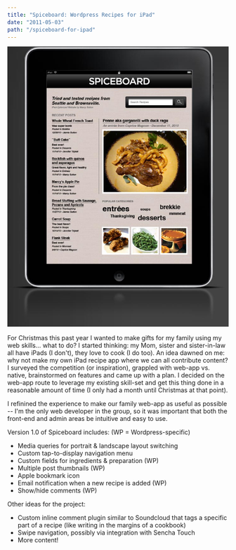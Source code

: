 ```yaml
---
title: "Spiceboard: Wordpress Recipes for iPad"
date: "2011-05-03"
path: "/spiceboard-for-ipad"
---
```


![Spiceboard for iPad](./spiceboard-web2.jpg)

For Christmas this past year I wanted to make gifts for my family using my web skills... what to do? I started thinking: my Mom, sister and sister-in-law all have iPads (I don't), they love to cook (I do too). An idea dawned on me: why not make my own iPad recipe app where we can all contribute content? I surveyed the competition (or inspiration), grappled with web-app vs. native, brainstormed on features and came up with a plan. I decided on the web-app route to leverage my existing skill-set and get this thing done in a reasonable amount of time (I only had a month until Christmas at that point).

I refinined the experience to make our family web-app as useful as possible -- I'm the only web developer in the group, so it was important that both the front-end and admin areas be intuitive and easy to use.

Version 1.0 of Spiceboard includes: (WP = Wordpress-specific)

- Media queries for portrait & landscape layout switching
- Custom tap-to-display navigation menu
- Custom fields for ingredients & preparation (WP)
- Multiple post thumbnails (WP)
- Apple bookmark icon
- Email notification when a new recipe is added (WP)
- Show/hide comments (WP)

Other ideas for the project:

- Custom inline comment plugin similar to Soundcloud that tags a specific part of a recipe (like writing in the margins of a cookbook)
- Swipe navigation, possibly via integration with Sencha Touch
- More content!
